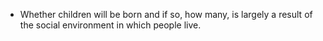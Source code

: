 - Whether children will be born and if so, how many, is largely a result of the social environment in which people live.
